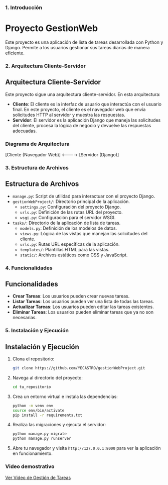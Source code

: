 

### 1. Introducción



# Proyecto GestionWeb

Este proyecto es una aplicación de lista de tareas desarrollada con Python y Django. Permite a los usuarios gestionar sus tareas diarias de manera eficiente.


### 2. Arquitectura Cliente-Servidor


## Arquitectura Cliente-Servidor

Este proyecto sigue una arquitectura cliente-servidor. En esta arquitectura:

- **Cliente**: El cliente es la interfaz de usuario que interactúa con el usuario final. En este proyecto, el cliente es el navegador web que envía solicitudes HTTP al servidor y muestra las respuestas.
- **Servidor**: El servidor es la aplicación Django que maneja las solicitudes del cliente, procesa la lógica de negocio y devuelve las respuestas adecuadas.

### Diagrama de Arquitectura

[Cliente (Navegador Web)] <----> [Servidor (Django)]

### 3. Estructura de Archivos



## Estructura de Archivos

- `manage.py`: Script de utilidad para interactuar con el proyecto Django.
- `gestionWebProject/`: Directorio principal de la aplicación.
  - `settings.py`: Configuración del proyecto Django.
  - `urls.py`: Definición de las rutas URL del proyecto.
  - `wsgi.py`: Configuración para el servidor WSGI.
- `tasks/`: Directorio de la aplicación de lista de tareas.
  - `models.py`: Definición de los modelos de datos.
  - `views.py`: Lógica de las vistas que manejan las solicitudes del cliente.
  - `urls.py`: Rutas URL específicas de la aplicación.
  - `templates/`: Plantillas HTML para las vistas.
  - `static/`: Archivos estáticos como CSS y JavaScript.

### 4. Funcionalidades



## Funcionalidades

- **Crear Tareas**: Los usuarios pueden crear nuevas tareas.
- **Listar Tareas**: Los usuarios pueden ver una lista de todas las tareas.
- **Actualizar Tareas**: Los usuarios pueden editar las tareas existentes.
- **Eliminar Tareas**: Los usuarios pueden eliminar tareas que ya no son necesarias.

### 5. Instalación y Ejecución

## Instalación y Ejecución

1. Clona el repositorio:
   ```bash
   git clone https://github.com/YECASTRO/gestionWebProject.git
   ```
2. Navega al directorio del proyecto:
   ```bash
   cd tu_repositorio
   ```
3. Crea un entorno virtual e instala las dependencias:
   ```bash
   python -m venv env
   source env/bin/activate
   pip install -r requirements.txt
   ```
4. Realiza las migraciones y ejecuta el servidor:
   ```bash
   python manage.py migrate
   python manage.py runserver
   ```
5. Abre tu navegador y visita `http://127.0.0.1:8000` para ver la aplicación en funcionamiento.

### Video demostrativo 

[Ver Video de Gestión de Tareas](https://drive.google.com/file/d/1gpKiqWeQP07nt4bhDvS1E62LobqTl75T/view?usp=sharing)

